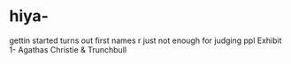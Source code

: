 # hiya-
gettin started
turns out first names r just not enough for judging ppl
Exhibit 1- Agathas Christie & Trunchbull   
